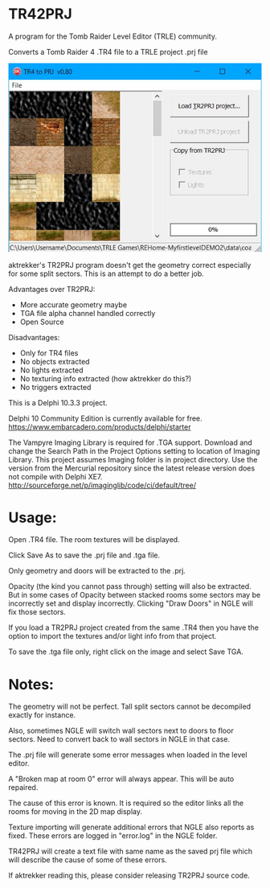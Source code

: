 # TR42PRJ
A program for the Tomb Raider Level Editor (TRLE) community.

Converts a Tomb Raider 4 .TR4 file to a TRLE project .prj file

![Screenshot](./Screenshot.jpg)

aktrekker's TR2PRJ program doesn't get the geometry correct especially for some split sectors.
This is an attempt to do a better job.

Advantages over TR2PRJ:
- More accurate geometry maybe
- TGA file alpha channel handled correctly
- Open Source

Disadvantages:
- Only for TR4 files
- No objects extracted
- No lights extracted
- No texturing info extracted (how aktrekker do this?)
- No triggers extracted

This is a Delphi 10.3.3 project.

Delphi 10 Community Edition is currently available for free.
https://www.embarcadero.com/products/delphi/starter

The Vampyre Imaging Library is required for .TGA support.
Download and change the Search Path in the Project Options setting to location of Imaging Library.
This project assumes Imaging folder is in project directory.
Use the version from the Mercurial repository since the latest release version does not compile with Delphi XE7.
http://sourceforge.net/p/imaginglib/code/ci/default/tree/

# Usage:
Open .TR4 file. The room textures will be displayed.

Click Save As to save the .prj file and .tga file.

Only geometry and doors will be extracted to the .prj.

Opacity (the kind you cannot pass through) setting will also be extracted. But in
some cases of Opacity between stacked rooms some sectors may be incorrectly set
and display incorrectly. Clicking "Draw Doors" in NGLE will fix those sectors.

If you load a TR2PRJ project created from the same .TR4 then you have the option
to import the textures and/or light info from that project.

To save the .tga file only, right click on the image and select Save TGA.

# Notes:
The geometry will not be perfect. Tall split sectors cannot be decompiled exactly
for instance.

Also, sometimes NGLE will switch wall sectors next to doors to floor sectors.
Need to convert back to wall sectors in NGLE in that case.

The .prj file will generate some error messages when loaded in the level editor.

  A "Broken map at room 0" error will always appear. This will be auto repaired.

  The cause of this error is known. It is required so the editor links all the rooms
  for moving in the 2D map display.

  Texture importing will generate additional errors that NGLE also reports as fixed.
  These errors are logged in "error.log" in the NGLE folder.

  TR42PRJ will create a text file with same name as the saved prj file which will
  describe the cause of some of these errors.


If aktrekker reading this, please consider releasing TR2PRJ source code.

